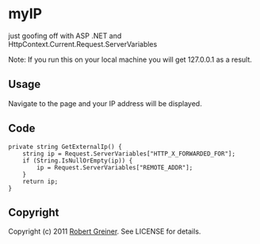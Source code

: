 myIP
==========

just goofing off with ASP .NET and HttpContext.Current.Request.ServerVariables

Note: If you run this on your local machine you will get 127.0.0.1 as a result.

Usage
-----

Navigate to the page and your IP address will be displayed.

Code
------

    private string GetExternalIp() {
        string ip = Request.ServerVariables["HTTP_X_FORWARDED_FOR"];
        if (String.IsNullOrEmpty(ip)) {
            ip = Request.ServerVariables["REMOTE_ADDR"];
        }
        return ip;
    }

Copyright
---------

Copyright (c) 2011 <a href="http://creatingcode.com">Robert Greiner</a>. See LICENSE for details.
